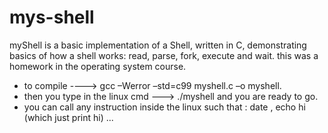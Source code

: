 # mys-shell
myShell is a basic implementation of a Shell, written in C, demonstrating basics of how a shell works: read, parse, fork, execute and wait. this was a homework in the operating system course.<br/>
<ul>
  <li>to compile ----> gcc –Werror –std=c99 myshell.c –o myshell.</li>
  <li>then you type in the linux cmd ---> ./myshell   and you are ready to go.</li>
  <li>you can call any instruction inside the linux such that  : date , echo hi (which just print hi) ...</li>
</ul>

